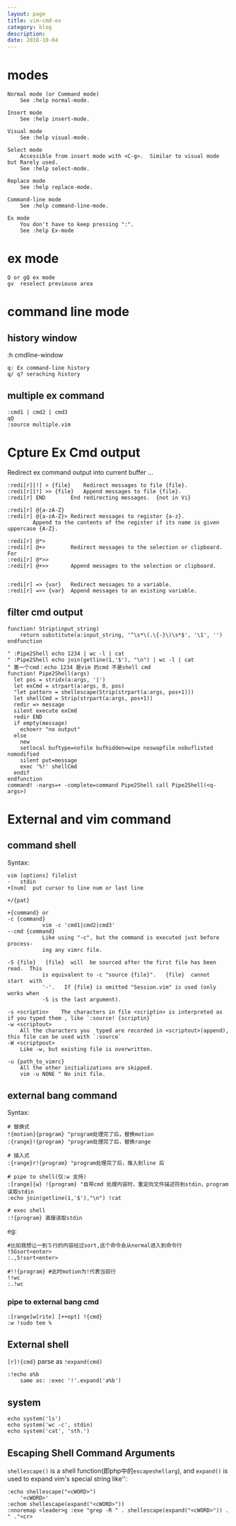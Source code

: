 ```yaml
---
layout: page
title: vim-cmd-ex
category: blog
description: 
date: 2018-10-04
---
```

# modes

    Normal mode (or Command mode)
        See :help normal-mode.

    Insert mode
        See :help insert-mode.

    Visual mode
        See :help visual-mode.

    Select mode
        Accessible from insert mode with <C-g>.  Similar to visual mode but Rarely used.
        See :help select-mode.

    Replace mode
        See :help replace-mode.

    Command-line mode
        See :help command-line-mode.

    Ex mode
    	You don't have to keep pressing ":".
        See :help Ex-mode

# ex mode

    Q or gQ ex mode
	gv	reselect previouse area

# command line mode
## history window 
:h cmdline-window

    q: Ex command-line history
    q/ q? seraching history

## multiple ex command

    :cmd1 | cmd2 | cmd3
    qQ
    :source multiple.vim

# Cpture Ex Cmd output
Redirect ex command output into current buffer ...


	:redi[r][!] > {file}	Redirect messages to file {file}.
	:redi[r][!] >> {file}	Append messages to file {file}.
	:redi[r] END		End redirecting messages.  {not in Vi}

	:redi[r] @{a-zA-Z}
	:redi[r] @{a-zA-Z}>	Redirect messages to register {a-z}.
			Append to the contents of the register if its name is given uppercase {A-Z}.

	:redi[r] @*>
	:redi[r] @+>		Redirect messages to the selection or clipboard. For
	:redi[r] @*>>
	:redi[r] @+>>		Append messages to the selection or clipboard.


	:redi[r] => {var}	Redirect messages to a variable.
	:redi[r] =>> {var}	Append messages to an existing variable.

## filter cmd output

	function! Strip(input_string)
		return substitute(a:input_string, '^\s*\(.\{-}\)\s*$', '\1', '')
	endfunction

    " :Pipe2Shell echo 1234 | wc -l | cat
    " :Pipe2Shell echo join(getline(1,'$'), "\n") | wc -l | cat
    " 第一个cmd：echo 1234 是vim 的cmd 不是shell cmd
	function! Pipe2Shell(args)
	  let pos = stridx(a:args, '|')
	  let exCmd = strpart(a:args, 0, pos)
	  "let pattern = shellescape(Strip(strpart(a:args, pos+1)))
	  let shellCmd = Strip(strpart(a:args, pos+1))
	  redir => message
	  silent execute exCmd
	  redir END
	  if empty(message)
		echoerr "no output"
	  else
		new
		setlocal buftype=nofile bufhidden=wipe noswapfile nobuflisted nomodified
		silent put=message
		exec '%!' shellCmd
	  endif
	endfunction
	command! -nargs=+ -complete=command Pipe2Shell call Pipe2Shell(<q-args>)

# External and vim command

## command shell
Syntax:

	vim [options] filelist
	-	stdin
	+[num]	put cursor to line num or last line

	+/{pat}

	+{command} or
	-c {command}
			   vim -c 'cmd1|cmd2|cmd3'
	--cmd {command}
			   Like using "-c", but the command is executed just before  process-
			   ing any vimrc file.

	-S {file}   {file}  will  be sourced after the first file has been read.  This
			   is equivalent to -c "source {file}".   {file}  cannot  start  with
			   '-'.   If {file} is omitted "Session.vim" is used (only works when
			   -S is the last argument).

    -s <scriptin>    The characters in file <scriptin> is interpreted as if you typed them , like `:source! {scriptin}`
	-w <scriptout>
		All the characters you  typed are recorded in <scriptout>(append), this file can be used with `:source`
	-W <scriptpout>
		Like -w, but existing file is overwritten.

	-u {path_to_vimrc}
		All the other initializations are skipped.
		vim -u NONE " No init file.

## external bang command
Syntax:

	# 替换式
	!{motion}{program} "program处理完了后，替换motion
	:{range}!{program} "program处理完了后，替换range

	# 插入式
	:{range}r!{program} "program处理完了后，推入到line 后

	# pipe to shell(仅:w 支持)
	:[range]{w} !{program} "自带cmd 处理内容时，重定向文件描述符到stdin，program 读取stdin
    :echo join(getline(1,'$'),"\n") !cat

	# exec shell
	:!{program} 直接读取stdin

eg:

	#比如我想让一到５行的内容经过sort,这个命令会从normal进入到命令行
	!5Gsort<enter>
	:.,5!sort<enter>

	#!!{program} #此时motion为!代表当前行
	!!wc
	:.!wc

### pipe to external bang cmd

	:[range]w[rite] [++opt] !{cmd}
	:w !sudo tee %

## External shell
`[r]!{cmd}` parse as `!expand(cmd)`

	:!echo a%b
		same as: :exec '!'.expand('a%b')

## system

	echo system('ls')
	echo system('wc -c', stdin)
	echo system('cat', 'sth.')

## Escaping Shell Command Arguments
`shellescape()` is a shell function(即php中的`escapeshellarg`), and `expand()` is used to expand vim's special string like'<cWORD>':

	:echo shellescape("<cWORD>")
		'<cWORD>'
	:echom shellescape(expand("<cWORD>"))
	:nnoremap <leader>g :exe "grep -R " . shellescape(expand("<cWORD>")) . " ."<cr>